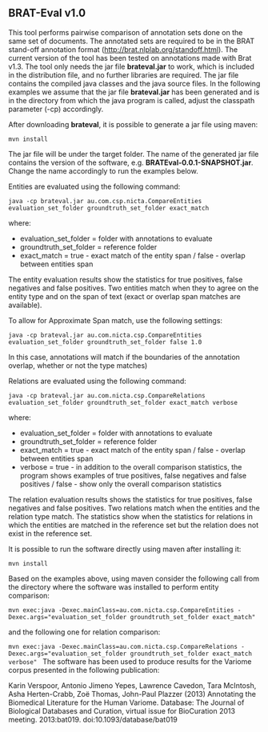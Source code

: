 BRAT-Eval v1.0
--------------

This tool performs pairwise comparison of annotation sets done on the same set of documents.
The annotated sets are required to be in the BRAT stand-off annotation format (http://brat.nlplab.org/standoff.html).
The current version of the tool has been tested on annotations made with Brat v1.3.
The tool only needs the jar file **brateval.jar** to work, which is included in the distribution file, and no further libraries are required.
The jar file contains the compiled java classes and the java source files.
In the following examples we assume that the jar file **brateval.jar** has been generated and is in the directory from which the java program is called, adjust the classpath parameter (-cp) accordingly.

After downloading **brateval**, it is possible to generate a jar file using maven:

`mvn install`

The jar file will be under the target folder. The name of the generated jar file contains the version of the software, e.g. **BRATEval-0.0.1-SNAPSHOT.jar**.
Change the name accordingly to run the examples below.

Entities are evaluated using the following command:

`java -cp brateval.jar au.com.csp.nicta.CompareEntities evaluation_set_folder groundtruth_set_folder exact_match`

where:

* evaluation_set_folder = folder with annotations to evaluate
* groundtruth_set_folder = reference folder
* exact_match = true - exact match of the entity span / false - overlap between entities span

The entity evaluation results show the statistics for true positives, false negatives and false positives.
Two entities match when they to agree on the entity type and on the span of text (exact or overlap span matches are available).

To allow for Approximate Span match, use the following settings:

`java -cp brateval.jar au.com.nicta.csp.CompareEntities evaluation_set_folder groundtruth_set_folder false 1.0`
 
In this case, annotations will match if the boundaries of the annotation overlap, whether or not the type matches)

Relations are evaluated using the following command:

`java -cp brateval.jar au.com.nicta.csp.CompareRelations evaluation_set_folder groundtruth_set_folder exact_match verbose`

where:

* evaluation_set_folder = folder with annotations to evaluate
* groundtruth_set_folder = reference folder
* exact_match = true - exact match of the entity span / false - overlap between entities span
* verbose = true - in addition to the overall comparison statistics, the program shows examples of true positives, false negatives and false positives / false - show only the overall comparison statistics

The relation evaluation results shows the statistics for true positives, false negatives and false positives.
Two relations match when the entities and the relation type match.
The statistics show when the statistics for relations in which the entities are matched in the reference set but the relation does not exist in the reference set.

It is possible to run the software directly using maven after installing it:

`mvn install`

Based on the examples above, using maven consider the following call from the directory where the software was installed to perform entity comparison:

`mvn exec:java -Dexec.mainClass=au.com.nicta.csp.CompareEntities -Dexec.args="evaluation_set_folder groundtruth_set_folder exact_match"`

and the following one for relation comparison:

`mvn exec:java -Dexec.mainClass=au.com.nicta.csp.CompareRelations -Dexec.args="evaluation_set_folder groundtruth_set_folder exact_match verbose"
`
The software has been used to produce results for the Variome corpus presented in the following publication:

Karin Verspoor, Antonio Jimeno Yepes, Lawrence Cavedon, Tara McIntosh, Asha Herten-Crabb,  Zoë Thomas, John-Paul Plazzer (2013)
Annotating the Biomedical Literature for the Human Variome.
Database: The Journal of Biological Databases and Curation, virtual issue for BioCuration 2013 meeting. 2013:bat019.
doi:10.1093/database/bat019
